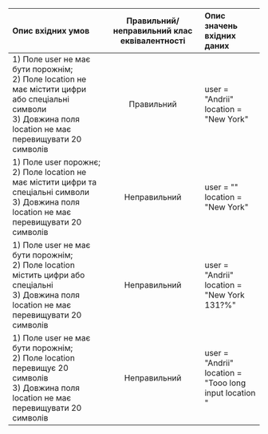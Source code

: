 |Опис вхідних умов|Правильний/неправильний клас еквівалентності|Опис значень вхідних даних|
|:-----|:-----:|:-----|
|1) Поле user не має бути порожнім;<br> 2) Поле location не має містити цифри або спеціальні символи <br> 3) Довжина поля location не має перевищувати 20 символів<br> |Правильний|user = "Andrii"<br> location = "New York" |
|1) Поле user порожнє;<br> 2) Поле location не має містити цифри та спеціальні символи <br> 3) Довжина поля location не має перевищувати 20 символів<br> |Неправильний|user = ""<br> location = "New York"|
|1) Поле user не має бути порожнім;<br> 2) Поле location містить цифри або спеціальні <br> 3) Довжина поля location не має перевищувати 20 символів<br> |Неправильний|user = "Andrii"<br> location = "New York 131?%"|
|1) Поле user не має бути порожнім;<br> 2) Поле location перевищує 20 символів <br> 3) Довжина поля location не має перевищувати 20 символів<br> |Неправильний|user = "Andrii"<br> location = "Tooo long input location "|

